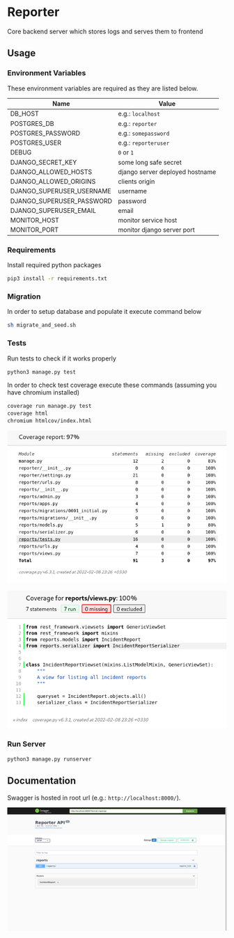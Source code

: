 # Reporter

Core backend server which stores logs and serves them to frontend

## Usage

### Environment Variables

These environment variables are required as they are listed below.

| Name                      | Value                           |
| ------------------------- | ------------------------------- |
| DB_HOST                   | e.g.: `localhost`               |
| POSTGRES_DB               | e.g.: `reporter`                |
| POSTGRES_PASSWORD         | e.g.: `somepassword`            |
| POSTGRES_USER             | e.g.: `reporteruser`            |
| DEBUG                     | `0` or `1`                      |
| DJANGO_SECRET_KEY         | some long safe secret           |
| DJANGO_ALLOWED_HOSTS      | django server deployed hostname |
| DJANGO_ALLOWED_ORIGINS    | clients origin                  |
| DJANGO_SUPERUSER_USERNAME | username                        |
| DJANGO_SUPERUSER_PASSWORD | password                        |
| DJANGO_SUPERUSER_EMAIL    | email                           |
| MONITOR_HOST              | monitor service host            |
| MONITOR_PORT              | monitor django server port      |

### Requirements

Install required python packages

```sh
pip3 install -r requirements.txt
```

### Migration

In order to setup database and populate it execute command below

```sh
sh migrate_and_seed.sh
```

### Tests

Run tests to check if it works properly

```sh
python3 manage.py test
```

In order to check test coverage execute these commands (assuming you have chromium installed)

```sh
coverage run manage.py test
coverage html
chromium htmlcov/index.html
```

![overal_coverage](assets/overal_coverage.png)

![detailed_coverage](assets/detailed_coverage.png)

### Run Server

```sh
python3 manage.py runserver
```

## Documentation

Swagger is hosted in root url (e.g.: `http://localhost:8000/`).

![swagger](assets/swagger.png)
